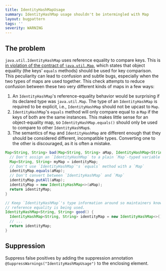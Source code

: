 ```yaml
---
title: IdentityHashMapUsage
summary: IdentityHashMap usage shouldn't be intermingled with Map
layout: bugpattern
tags: ''
severity: WARNING
---
```


<!--
*** AUTO-GENERATED, DO NOT MODIFY ***
To make changes, edit the @BugPattern annotation or the explanation in docs/bugpattern.
-->


## The problem
`java.util.IdentityHashMap` uses reference equality to compare keys. This is
[in violation of the contract of `java.util.Map`](https://docs.oracle.com/en/java/javase/11/docs/api/java.base/java/util/IdentityHashMap.html),
which states that object equality (the keys' `equals` methods) should be used
for key comparison. This peculiarity can lead to confusion and subtle bugs,
especially when the two types of maps are used together. This check attempts to
reduce confusion between these two very different kinds of maps in a few ways:

1.  An `IdentityHashMap`'s reference-equality behavior would be surprising if
    its declared type was `java.util.Map`. The type of an `IdentityHashMap` is
    required to be explicit, i.e., `IdentityHashMap` should not be upcast to
    `Map`.
1.  `IdentityHashMap`'s `equals` method will only compare equal to a `Map` if
    the keys of both are the same instances. This makes little sense for an
    object-equality map, so `IdentityHashMap.equals()` should only be used to
    compare to other `IdentityHashMap`s.
1.  The semantics of `Map` and `IdentityHashMap` are different enough that they
    should be considered different, incompatible types. Converting one to the
    other is discouraged, as it is often a mistake.

```java
Map<String, String> bad(Map<String, String> aMap, IdentityHashMap<String, String> identityMap) {
  // Don't assign an `IdentityHashMap` to a plain `Map`-typed variable
  Map<String, String> myMap = identityMap;
  // Don't use `IdentityHashMap`'s `equals` method with a `Map`
  identityMap.equals(aMap);
  // Don't convert between `IdentityHashMap` and `Map`
  identityMap.putAll(aMap);
  identityMap = new IdentityHashMap<>(aMap);
  return identityMap;
}
```

```java
// Keep `IdentityHashMap`'s type information around so maintainers know when
// reference equality is being used.
IdentityHashMap<String, String> good() {
  IdentityHashMap<String, String> identityMap = new IdentityHashMap<>();
  // ...
  return identityMap;
}
```

## Suppression
Suppress false positives by adding the suppression annotation `@SuppressWarnings("IdentityHashMapUsage")` to the enclosing element.
